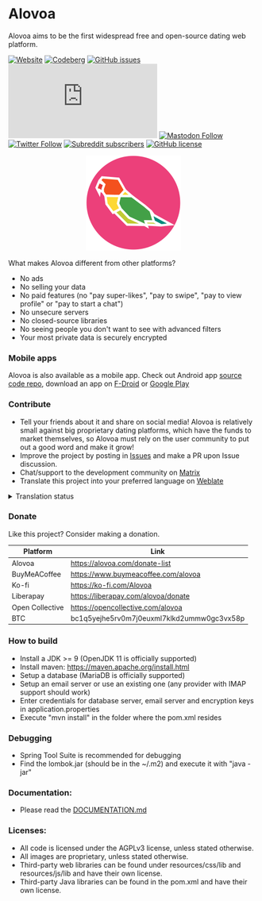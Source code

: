 # Alovoa
Alovoa aims to be the first widespread free and open-source dating web platform.

[![Website](https://img.shields.io/website?url=https%3A%2F%2Falovoa.com%2F)](https://alovoa.com/)
[![Codeberg](https://img.shields.io/badge/Codeberg-Mirror-blue?logo=codeberg)](https://codeberg.org/Nonononoki/alovoa)
[![GitHub issues](https://img.shields.io/github/issues/Alovoa/Alovoa?color=red)](https://github.com/Alovoa/alovoa/issues)
[![Matrix](https://img.shields.io/matrix/alovoa_love:matrix.org?label=Matrix%20chat)](https://matrix.to/#/#alovoa_love:matrix.org)
[![Mastodon Follow](https://img.shields.io/mastodon/follow/106347928891909537?label=Mastodon&style=social)](https://mastodon.social/@alovoa_love)
[![Twitter Follow](https://img.shields.io/twitter/follow/alovoa_love?label=Twitter&style=social)](https://twitter.com/alovoa_love)
[![Subreddit subscribers](https://img.shields.io/reddit/subreddit-subscribers/Alovoa?label=Subreddit&style=social)](https://www.reddit.com/r/Alovoa/)
[![GitHub license](https://img.shields.io/github/license/Alovoa/Alovoa?color=lightgrey)](/LICENSE)

<p align="center">
<img src="https://raw.githubusercontent.com/Alovoa/alovoa/master/src/main/resources/static/img/android-chrome-192x192.png">
</p>

What makes Alovoa different from other platforms?
- No ads
- No selling your data
- No paid features (no "pay super-likes", "pay to swipe", "pay to view profile" or "pay to start a chat")
- No unsecure servers
- No closed-source libraries
- No seeing people you don't want to see with advanced filters
- Your most private data is securely encrypted

### Mobile apps

Alovoa is also available as a mobile app. Check out Android app [source code repo](https://github.com/Alovoa/alovoa-android), download an app on [F-Droid](https://f-droid.org/en/packages/com.alovoa.alovoa/) or [Google Play](https://play.google.com/store/apps/details?id=com.alovoa.alovoa_playstore)

### Contribute
- Tell your friends about it and share on social media! Alovoa is relatively small against big proprietary dating platforms, which have the funds to market themselves, so Alovoa must rely on the user community to put out a good word and make it grow!
- Improve the project by posting in [Issues](https://github.com/aha999/markdown-templates/issues) and make a PR upon Issue discussion.
- Chat/support to the development community on [Matrix](https://matrix.to/#/#alovoa_love:matrix.org)
- Translate this project into your preferred language on [Weblate](https://hosted.weblate.org/projects/alovoa/alovoa/)

<details>
  <summary>Translation status</summary>
  
[![Translation Status](https://hosted.weblate.org/widgets/alovoa/-/multi-auto.svg)](https://hosted.weblate.org/engage/alovoa/)
</details>

### Donate
Like this project? Consider making a donation.

| Platform        | Link                                       |
| --------------- | ------------------------------------------ |
| Alovoa          | https://alovoa.com/donate-list             |
| BuyMeACoffee    | https://www.buymeacoffee.com/alovoa        |
| Ko-fi           | https://ko-fi.com/Alovoa                   |
| Liberapay       | https://liberapay.com/alovoa/donate        |
| Open Collective | https://opencollective.com/alovoa          |
| BTC             | bc1q5yejhe5rv0m7j0euxml7klkd2ummw0gc3vx58p |


### How to build
- Install a JDK >= 9 (OpenJDK 11 is officially supported)
- Install maven: https://maven.apache.org/install.html
- Setup a database (MariaDB is officially supported)
- Setup an email server or use an existing one (any provider with IMAP support should work)
- Enter credentials for database server, email server and encryption keys in application.properties
- Execute "mvn install" in the folder where the pom.xml resides

### Debugging
- Spring Tool Suite is recommended for debugging
- Find the lombok.jar (should be in the ~/.m2) and execute it with "java -jar"

### Documentation:
- Please read the [DOCUMENTATION.md](/DOCUMENTATION.md)

### Licenses:
- All code is licensed under the AGPLv3 license, unless stated otherwise. 
- All images are proprietary, unless stated otherwise.
- Third-party web libraries can be found under resources/css/lib and resources/js/lib and have their own license.
- Third-party Java libraries can be found in the pom.xml and have their own license.
